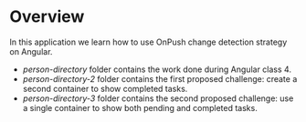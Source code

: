 # Overview
In this application we learn how to use OnPush change detection strategy on Angular.
* _person-directory_ folder contains the work done during Angular class 4.
* _person-directory-2_ folder contains the first proposed challenge: create a second container to show completed tasks.
* _person-directory-3_ folder contains the second proposed challenge: use a single container to show both pending and completed tasks.